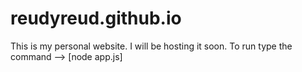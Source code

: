 # reudyreud.github.io
This is my personal website. I will be hosting it soon. 
To run type the command --> [node app.js] 
